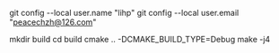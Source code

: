 
git config --local user.name "lihp"
git config --local user.email "peacechzh@126.com"

mkdir build
cd build
cmake .. -DCMAKE_BUILD_TYPE=Debug
make -j4
